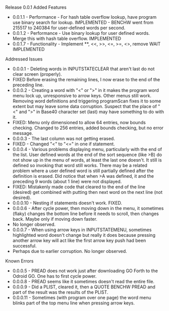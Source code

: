 Release 0.0.1
Added Features
- 0.0.1.1 - Performance - For hash table overflow lookup, have program use binary search for lookup. IMPLEMENTED - BENCHW went from 215517 to 240384 for user-defined words per second.
- 0.0.1.2 - Performance - Use binary lookup for user defined words.  Merge this with hash table overflow. IMPLEMENTED
- 0.0.1.7 - Functionality - Implement **, <<, >>, <=, >=, <>, remove WAIT IMPLEMENTED

Addressed Issues
- 0.0.0.1 - Deleting words in INPUTSTATECLEAR that aren't last do not clear screen (properly).
 - FIXED  Before erasing the remaining lines, I now erase to the end of the preceding line.
- 0.0.0.2 - Creating a word with "<" or ">" in it makes the program word menu lock up, unresponsive to arrow keys.  Other menus still work.  Removing word definitions and triggering programScan fixes it to some extent but may leave some data corruption.  Suspect that the place of "<" and ">" in Base40 character set (last) may have something to do with it.  
 - FIXED: Menu only dimensioned to allow 64 entries, now bounds checking.  Changed to 256 entries, added bounds checking, but no error message.
- 0.0.0.3 - The last column was not getting erased.
 - FIXED - Changed "<" to "<=" in one if statement.
- 0.0.0.4 - Various problems displaying menu, particularly with the end of the list.  User defined words at the end of the sort sequence (like >B) do not show up in the menu of words, at least the last one doesn't.  It still is defined so invoking that word still works.  There may be a related problem where a user defined word is still partially defined after the definition is erased.  Did notice that when >A was defined, it and the preceding 9 words (about 1 line) were not displayed.  
 - FIXED: Mistakenly made code that cleared to the end of the line (desired) get combined with putting then next word on the next line (not desired). 
- 0.0.0.10 - Nesting if statements doesn't work.
  FIXED.
- 0.0.0.6 - After cycle power, then moving down in the menu, it sometimes (flaky) changes the bottom line before it needs to scroll, then changes back.  Maybe only if moving down faster.
- No longer observed.
- 0.0.0.7 - When using arrow keys in INPUTSTATEMENU, sometimes highlighted word doesn't change but really it does because pressing another arrow key will act like the first arrow key push had been successful.  
- Perhaps due to earlier corruption.  No longer observed.

Known Errors
- 0.0.0.5 - PREAD does not work just after downloading GO Forth to the Odroid GO.  One has to first cycle power.
- 0.0.0.8 - PREAD seems like it sometimes doesn't read the entire file.
- 0.0.0.9 - Did a PLIST, cleared it, then a QUOTE BENCHW PREAD and part of the result was the results of the PLIST.
- 0.0.0.11 - Sometimes (with program over one page) the word menu blinks part of the top menu line when
pressing arrow keys.